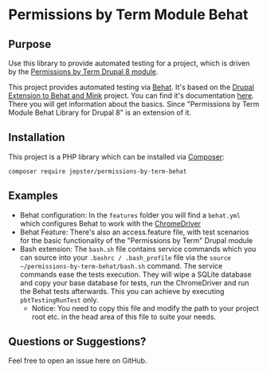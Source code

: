 Permissions by Term Module Behat
================================

Purpose
-------
Use this library to provide automated testing for a project, which is driven
by the [Permissions by Term Drupal 8 module](https://www.drupal.org/project/permissions_by_term).

This project provides automated testing via [Behat](http://behat.org/en/latest/). It's based on the 
[Drupal Extension to Behat and Mink](https://www.drupal.org/project/drupalextension) project. You can
find it's documentation [here](http://behat-drupal-extension.readthedocs.io/en/3.1/index.html). There
you will get information about the basics. Since "Permissions by Term Module Behat Library for Drupal 8"
is an extension of it. 

Installation
------------
This project is a PHP library which can be installed via [Composer](hśttps://getcomposer.org/):

`composer require jepster/permissions-by-term-behat`

Examples
--------
* Behat configuration: In the `features` folder you will find a `behat.yml` which configures Behat to work with the
[ChromeDriver](https://sites.google.com/a/chromium.org/chromedriver/)
* Behat Feature: There's also an access.feature file, with test scenarios for the basic functionality of the
"Permissions by Term" Drupal module
* Bash extension: The `bash.sh` file contains service commands which you can source into your `.bashrc / .bash_profile` file via
 the `source ~/permissions-by-term-behat/bash.sh` command. The service commands ease the tests execution. They will wipe a 
 SQLite database and copy your base database for tests, run the ChromeDriver and run the Behat tests afterwards. This you
 can achieve by executing `pbtTestingRunTest` only.
    * Notice: You need to copy this file and modify the path to your project root etc. in the head area of this file to 
    suite your needs.

Questions or Suggestions?
-------------------------
Feel free to open an issue here on GitHub.